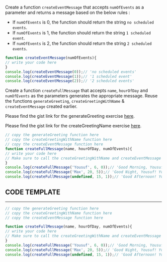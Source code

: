 Create a function `createEventMessage` that accepts `numOfEvents` as a parameter and returns a message based on the below rules :
 - If `numOfEvents` is 0, the function should return the string `no scheduled events`.
 - If `numOfEvents` is 1, the function should return the string `1 scheduled event`.
 - If `numOfEvents` is 2, the function should return the string `2 scheduled events`.

```js
function createEventMessage(numOfEvents){
// write your code here
}
console.log(createEventMessage(0));// 'no scheduled events'
console.log(createEventMessage(1));// '1 scheduled event'
console.log(createEventMessage(2));// '2 scheduled events'
```
Create a function `createFullMessage` that accepts `name`, `hourOfDay` and `numOfEvents` as the parameters generates the appropriate message.
Reuse the functions `generateGreeting`, `createGreetingWithName` & `createEventMessage` created earlier.

Please find the gist link for the generateGreeting exercise [here](https://github.com/McLarenCollege/foundations_public/blob/main/generate-greeting.md).

Please find the gist link for the createGreetingName exercise [here](https://github.com/McLarenCollege/foundations_public/blob/main/create-greeting-with-name.md).


```js
// copy the generateGreeting function here
// copy the createGreetingWithName function here
// copy the createEventMessage function here
function createFullMessage(name, hourOfDay, numOfEvents){
// write your code here
// Make sure to call the createGreetingWithName and createEventMessage function here
}
console.log(createFullMessage('Yousuf', 6, 0));// 'Good Morning, Yousuf! You have no scheduled events today.'
console.log(createFullMessage('Max', 20, 5));// 'Good Night, Yousuf! You have 5 scheduled events today.'
console.log(createFullMessage(undefined, 15, 1));// 'Good Afternoon! You have 1 scheduled event today.'
```

## CODE TEMPLATE
***********************************************************
```js
// copy the generateGreeting function here
// copy the createGreetingWithName function here
// copy the createEventMessage function here

function createFullMessage(name, hourOfDay, numOfEvents){
// write your code here
// Make sure to call the createGreetingWithName and createEventMessage function here
}
console.log(createFullMessage('Yousuf', 6, 0));// 'Good Morning, Yousuf! You have no scheduled events today.'
console.log(createFullMessage('Max', 20, 5));// 'Good Night, Yousuf! You have 5 scheduled events today.'
console.log(createFullMessage(undefined, 15, 1));// 'Good Afternoon! You have 1 scheduled event today.'
```
